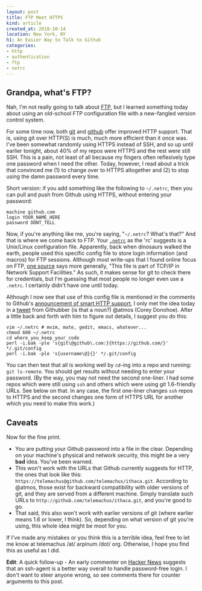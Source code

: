 ```yaml
---
layout: post
title: FTP Meet HTTPS
kind: article
created_at: 2010-10-14
location: New York, NY
h1: An Easier Way to Talk to Github
categories:
- http
- authentication
- ftp
- netrc
---
```


## Grandpa, what's FTP?

Nah, I'm not really going to talk about [FTP](http://en.wikipedia.org/wiki/Ftp), but I learned something today about using an old-school FTP configuration file with a new-fangled version control system.

For some time now, both [git](http://progit.org/2010/03/04/smart-http.html) and [github](http://github.com/blog/642-smart-http-support) offer improved HTTP support. That is, using git over HTTP(S) is much, much more efficient than it once was. I've been somewhat randomly using HTTPS instead of SSH, and so up until earlier tonight, about 40% of my repos were HTTPS and the rest were still SSH. This is a pain, not least of all because my fingers often reflexively type one password when I need the other. Today, however, I read about a trick that convinced me (1) to change over to HTTPS altogether and (2) to stop using the damn password every time.

Short version: if you add something like the following to `~/.netrc`, then you can pull and push from Github using HTTPS, without entering your password:

<pre><code>machine github.com
login YOUR_NAME_HERE
password DONT_TELL</code></pre>

Now, if you're anything like me, you're saying, "`~/.netrc`? What's that?" And that is where we come back to FTP. Your [`.netrc`](http://man.cx/netrc) as the 'rc' suggests is a Unix/Linux configuration file. Apparently, back when dinosaurs walked the earth, people used this specific config file to store login information (and macros) for FTP sessions. Although most write-ups that I found online focus on FTP, [one source](http://publib.boulder.ibm.com/infocenter/aix/v6r1/index.jsp?topic=/com.ibm.aix.files/doc/aixfiles/netrc.htm) says more generally, "This file is part of TCP/IP in Network Support Facilities." As such, it makes sense for git to check there for credentials, but I'm guessing that most people no longer even use a `.netrc`. I certainly didn't have one until today.

Although I now see that use of this config file is mentioned in the comments to Github's [announcement of smart HTTP support](http://github.com/blog/642-smart-http-support#comment-7410), I only met the idea today in a [tweet](http://twitter.com/#!/atmos/status/27319420419) from Githubber (is that a noun?) @atmos (Corey Donohoe). After a little back and forth with him to figure out details, I suggest you do this:

<pre><code>vim ~/.netrc # mvim, mate, gedit, emacs, whatever...
chmod 600 ~/.netrc
cd where_you_keep_your_code
perl -i.bak -ple 's{git\@github\.com:}{https://github.com/}' */.git/config
perl -i.bak -ple 's{username\@}{}' */.git/config
</code></pre>

You can then test that all is working well by `cd`-ing into a repo and running: `git ls-remote`. You should get results without needing to enter your password. (By the way, you may not need the second one-liner. I had some repos which were still using `ssh` and others which were using git 1.6-friendly URLs. See below on that. In any case, the first one-liner changes `ssh` repos to HTTPS and the second changes one form of HTTPS URL for another which you need to make this work.)

## Caveats

Now for the fine print.

+ You are putting your Github password into a file in the clear. Depending on your machine's physical and network security, this might be a very **bad** idea. You've been warned.
+ This won't work with the URLs that Github currently suggests for HTTP, the ones that look like this: `https://telemachus@github.com/telemachus/ithaca.git`. According to @atmos, those exist for backward compatibility with older versions of git, and they are served from a different machine. Simply translate such URLs to `http://github.com/telemachus/ithaca.git`, and you're good to go.
+ That said, this also won't work with earlier versions of git (where earlier means 1.6 or lower, I think). So, depending on what version of git you're using, this whole idea might be moot for you.

If I've made any mistakes or you think this is a terrible idea, feel free to let me know at telemachus /at/ arpinum /dot/ org. Otherwise, I hope you find this as useful as I did.

**Edit**: A quick follow-up - An early commenter on [Hacker News](http://news.ycombinator.com/item?id=1793220) suggests that an ssh-agent is a better way overall to handle password-free login. I don't want to steer anyone wrong, so see comments there for counter arguments to this post.
